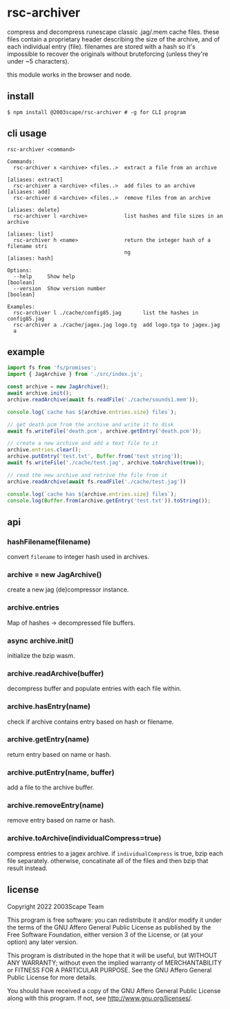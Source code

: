# rsc-archiver
compress and decompress runescape classic .jag/.mem cache files. these files
contain a proprietary header describing the size of the archive, and of
each individual entry (file). filenames are stored with a hash so it's
impossible to recover the originals without bruteforcing (unless they're under
~5 characters).

this module works in the browser and node.

## install

    $ npm install @2003scape/rsc-archiver # -g for CLI program

## cli usage
```
rsc-archiver <command>

Commands:
  rsc-archiver x <archive> <files..>  extract a file from an archive
                                                              [aliases: extract]
  rsc-archiver a <archive> <files..>  add files to an archive     [aliases: add]
  rsc-archiver d <archive> <files..>  remove files from an archive
                                                               [aliases: delete]
  rsc-archiver l <archive>            list hashes and file sizes in an archive
                                                                 [aliases: list]
  rsc-archiver h <name>               return the integer hash of a filename stri
                                      ng                         [aliases: hash]

Options:
  --help     Show help                                                 [boolean]
  --version  Show version number                                       [boolean]

Examples:
  rsc-archiver l ./cache/config85.jag       list the hashes in config85.jag
  rsc-archiver a ./cache/jagex.jag logo.tg  add logo.tga to jagex.jag
  a
```

## example
```javascript
import fs from 'fs/promises';
import { JagArchive } from './src/index.js';

const archive = new JagArchive();
await archive.init();
archive.readArchive(await fs.readFile('./cache/sounds1.mem'));

console.log(`cache has ${archive.entries.size} files`);

// get death.pcm from the archive and write it to disk
await fs.writeFile('death.pcm', archive.getEntry('death.pcm'));

// create a new archive and add a text file to it
archive.entries.clear();
archive.putEntry('test.txt', Buffer.from('test string'));
await fs.writeFile('./cache/test.jag', archive.toArchive(true));

// read the new archive and retrive the file from it
archive.readArchive(await fs.readFile('./cache/test.jag'))

console.log(`cache has ${archive.entries.size} files`);
console.log(Buffer.from(archive.getEntry('test.txt')).toString());
```

## api
### hashFilename(filename)
convert `filename` to integer hash used in archives.

### archive = new JagArchive()
create a new jag (de)compressor instance.

### archive.entries
Map of hashes -> decompressed file buffers.

### async archive.init()
initialize the bzip wasm.

### archive.readArchive(buffer)
decompress buffer and populate entries with each file within.

### archive.hasEntry(name)
check if archive contains entry based on hash or filename.

### archive.getEntry(name)
return entry based on name or hash.

### archive.putEntry(name, buffer)
add a file to the archive buffer.

### archive.removeEntry(name)
remove entry based on name or hash.

### archive.toArchive(individualCompress=true)
compress entries to a jagex archive. if `individualCompress` is true, bzip each
file separately. otherwise, concatinate all of the files and then bzip
that result instead.

## license
Copyright 2022  2003Scape Team

This program is free software: you can redistribute it and/or modify it under
the terms of the GNU Affero General Public License as published by the
Free Software Foundation, either version 3 of the License, or (at your option)
any later version.

This program is distributed in the hope that it will be useful, but WITHOUT ANY
WARRANTY; without even the implied warranty of MERCHANTABILITY or FITNESS FOR A
PARTICULAR PURPOSE. See the GNU Affero General Public License for more details.

You should have received a copy of the GNU Affero General Public License along
with this program. If not, see http://www.gnu.org/licenses/.
